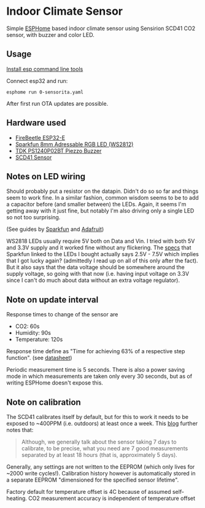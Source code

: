 Indoor Climate Sensor
=======================

Simple [ESPHome](https://esphome.io/) based indoor climate sensor using Sensirion SCD41 CO2 sensor, with buzzer and color LED.

Usage
--------------

[Install esp command line tools](https://esphome.io/guides/installing_esphome.html)

Connect esp32 and run:
```
esphome run 0-sensorita.yaml
```
After first run OTA updates are possible.

Hardware used
---------------

* [FireBeetle ESP32-E](https://wiki.dfrobot.com/FireBeetle_Board_ESP32_E_SKU_DFR0654)
* [Sparkfun 8mm Adressable RGB LED (WS2812)](https://www.sparkfun.com/products/12877#reviews)
* [TDK PS1240P02BT Piezzo Buzzer](https://www.digikey.se/en/products/detail/tdk-corporation/PS1240P02BT/935930)
* [SCD41 Sensor](https://www.digikey.se/en/products/detail/sensirion-ag/SEK-SCD41-SENSOR/13684004)

Notes on LED wiring
--------------
Should probably put a resistor on the datapin. Didn't do so so far and things seem to work fine.
In a similar fashion, common wisdom seems to be to add a capacitor before (and smaller between) the LEDs.
Again, it seems I'm getting away with it just fine, but notably I'm also driving only a single LED so not too surprising.

(See guides by [Sparkfun](https://learn.sparkfun.com/tutorials/ws2812-breakout-hookup-guide#addressable-through-hole-led) and [Adafruit](https://learn.adafruit.com/adafruit-neopixel-uberguide))

WS2818 LEDs usually require 5V both on Data and Vin.
I tried with both 5V and 3.3V supply and it worked fine without any flickering.
The [specs](https://cdn.sparkfun.com/assets/a/b/1/e/1/DS-12877-LED_-_RGB_Addressable__PTH__8mm_Diffused__5_Pack_.pdf) that Sparkfun linked to the LEDs I bought actually says 2.5V - 7.5V which implies that I got lucky again? (admittedly I read up on all of this only after the fact). But it also says that the data voltage should be somewhere around the supply voltage, so going with that now (i.e. having input voltage on 3.3V since I can't do much about data without an extra voltage regulator).


Note on update interval
--------------

Response times to change of the sensor are 

* CO2: 60s
* Humidity: 90s
* Temperature: 120s

Response time define as "Time for achieving 63% of a respective step function".
(see [datasheet](https://sensirion.com/media/documents/C4B87CE6/61652F80/Sensirion_CO2_Sensors_SCD4x_Datasheet.pdf))

Periodic measurement time is 5 seconds.
There is also a power saving mode in which measurements are taken only every 30 seconds, but as of writing ESPHome doesn't expose this.

Note on calibration
--------------

The SCD41 calibrates itself by default, but for this to work it needs to be exposed to ~400PPM (i.e. outdoors) at least once a week. This [blog](https://emariete.com/en/sensor-co2-sensirion-scd40-scd41-2/#Calibracion_automatica) further notes that:

> Although, we generally talk about the sensor taking 7 days to calibrate, to be precise, what you need are 7 good measurements separated by at least 18 hours (that is, approximately 5 days).

Generally, any settings are not written to the EEPROM (which only lives for ~2000 write cycles!). Calibration history however is automatically stored in a separate EEPROM "dimensioned for the specified sensor lifetime".

Factory default for temperature offset is 4C because of assumed self-heating.
CO2 measurement accuracy is independent of temperature offset